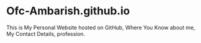 # Ofc-Ambarish.github.io
This is My Personal Website hosted on GitHub, Where You Know about me, My Contact Details, profession.
